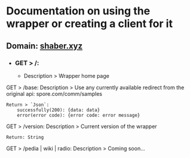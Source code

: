 # Documentation on using the wrapper or creating a client for it

## Domain: [shaber.xyz](https://shaber.xyz/)

<ul class="nestedList home">
    <li><h3>GET > /:</h3>
        <ul>
             <li>Description > Wrapper home page</li>
        </ul>
    </li>
</ul>


GET > /base:
	Description > Use any currently available redirect from the original api: spore.com/comm/samples

	Return > `Json`:
		successfully(200): {data: data}
		error(error code): {error code: error message}

GET > /version:
	Description > Current version of the wrapper

	Return: String

GET > /pedia | wiki | radio:
	Description > Coming soon...		
